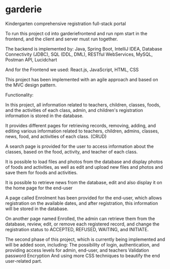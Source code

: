 # garderie

Kindergarten comprehensive registration full-stack portal

To run this project cd into garderiefrontend and run npm start in the frontend, and the client and server must run together.

The backend is implemented by:
Java, Spring Boot, IntelliJ IDEA, Database Connectivity (JDBC), SQL (DDL, DML), RESTful WebServices, MySQL, Postman API, Lucidchart

And for the Frontend we used: 
React.js, JavaScript, HTML, CSS

This project has been implemented with an agile approach and based on the MVC design pattern.


Functionality:

In this project, all information related to teachers, children, classes, foods, and the activities of each class, admin, and children's registration information is stored in the database.

It provides different pages for retrieving records, removing, adding, and editing various information related to teachers, children, admins, classes, news, food, and activities of each class. (CRUD)

A search page is provided for the user to access information about the classes, based on the food, activity, and teacher of each class.

It is possible to load files and photos from the database and display photos of foods and activities, as well as edit and upload new files and photos and save them for foods and activities.

It is possible to retrieve news from the database, edit and also display it on the home page for the end-user

A page called Enrolment has been provided for the end-user, which allows registration on the available dates, and after registration, this information will be stored in the database.

On another page named Enrolled, the admin can retrieve them from the database, review, edit, or remove each registered record, and change the registration status to ACCEPTED, REFUSED, WAITING, and INITIATE.


The second phase of this project, which is currently being implemented and will be added soon, including:
The possibility of login, authentication, and providing access levels for admin, end-user, and teachers
Validation
password Encryption 
And using more CSS techniques to beautify the end user-related part.


